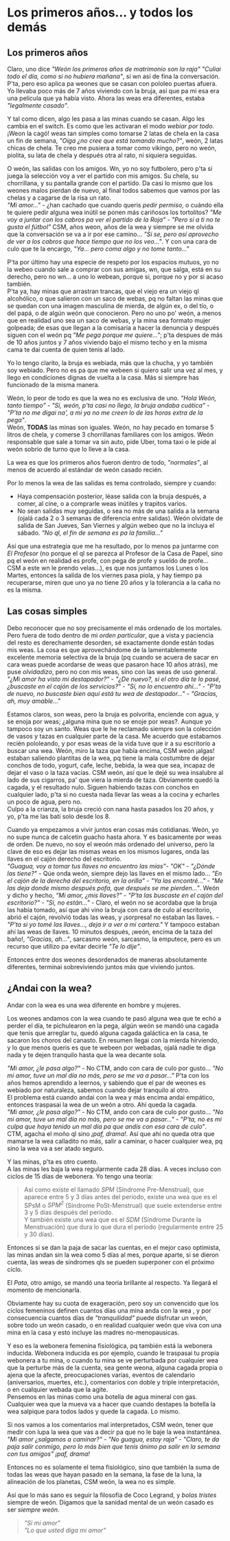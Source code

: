  # Los primeros años... y todos los demás
 
 ## Los primeros años
 
 Claro, uno dice *"Weón los primeros años de matrimonio son la raja"* *"Culiai todo el día, como si no hubiera mañana"*, si wn así de fina la conversación. P'ta, pero eso aplica pa weones que se casan con pololeo puertas afuera. Yo llevaba poco más de 7 años viviendo con la bruja, así que pa mi esa era una película que ya había visto. Ahora las weas era diferentes, estaba *"legalmente casado"*. 
 
 Y tal como dicen, algo les pasa a las minas cuando se casan. Algo les cambia en el switch. Es como que les activaran el modo *webiar por todo*. ¡Weon la cagó! weas tan simples como tomarse 2 latas de chela en la casa un fin de semana, *"Oiga ¿no cree que está tomando mucho?"*, weón, 2 latas chicas de chela. Te creo me pusiera a tomar como vikingo, pero no weón, piolita, su lata de chela y después otra al rato, ni siquiera seguidas. 
 
 O weón, las salidas con los amigos. Wn, yo no soy futbolero, pero p'ta si juega la selección voy a ver el partido con mis amigos. Su chela, su chorrillana, y su pantalla grande con el partido. Da casi lo mismo que los weones malos pierdan de nuevo, al final todos sabemos que vamos por las chelas y a cagarse de la risa un rato.  
 *"Mi amor..."* - ¿han cachado que cuando queris *pedir permiso*, o cuándo ella te quiere pedir alguna wea inútil se ponen más cariñosos los tortolitos? *"Me voy a juntar con los cabros pa ver el partido de la Roja"* - *"Pero si a ti no te gusta el fútbol"* CSM, años weon, años de la wea y siempre se me olvida que la conversación se va a ir por ese camino... *"Si se, pero así aprovecho de ver a los cabros que hace tiempo que no los veo..."*. Y con una cara de culo que te la encargo, *"Ya... pero coma algo y no tome tanto..."*
 
 P'ta por último hay una especie de respeto por los espacios mutuos, yo no la webeo cuando sale a comprar con sus amigas, wn, que salga, está en su derecho, pero no wn... a uno lo webean, porque si, porque no y por si acaso también.  
P'ta ya, hay minas que arrastran trancas, que el viejo era un viejo ql alcohólico, o que salieron con un saco de webas, pq no faltan las minas que se quedan con una imagen masculina de mierda, de algún ex, o del tío, o del papá, o de algún weón que  conocieron. Pero no uno po' weón, a menos que en realidad uno sea un saco de webas, y la mina sea formato mujer golpeada; de esas que llegan a la comisaría a hacer la denuncia y después siguen con el weón pq *"Me pega porque me quiere..."*; p'ta despues de más de 10 años juntos y 7 años viviendo bajo el mismo techo y en la misma cama te dai cuenta de quien tenis al lado.

Yo lo tengo clarito, la bruja es webiada, más que la chucha, y yo también soy webiado. Pero no es pa que me webeen si quiero salir una vez al mes, y llego en condiciones dignas de vuelta a la casa. Más si siempre has funcionado de la misma manera.

Weón, lo peor de todo es que la wea no es exclusiva de uno. *"Hola Weón, tanto tiempo"* - *"Si, weón, p'ta casi no llego, la bruja andaba cuática"* - *"P'ta no me digai na', a mi ya no me creen lo de las horas extra de la pega"*.  
Weón, **TODAS** las minas son iguales. Weón, no hay pecado en tomarse 5 litros de chela, y comerse 3 chorrillanas familiares con los amigos. Weón responsable que sale a tomar va sin auto, pide Uber, toma taxi o le pide al weón sobrio de turno que  lo lleve a la casa. 

La wea es que los primeros años fueron dentro de todo, *"normales"*, al menos de acuerdo al estándar de weón casado recién.

Por lo menos la wea de las salidas es tema controlado, siempre y cuando:
* Haya compensación posterior, léase salida con la bruja después, a comer, al cine, o a comprarle weas inútiles y trapitos varios.
* No sean salidas muy seguidas, o sea no más de una salida a la semana (ojalá cada 2 o 3 semanas de  diferencia entre salidas). Weón olvídate de salida de San Jueves, San Viernes y algún webeo que no la incluya el sábado. *"No ql, el fin de semana es pa la familia..."* 

Así que una estrategia que me ha resultado, por lo menos pa juntarme con *El Profesor* (no porque el ql se parezca al Profesor de la Casa de Papel, sino pq el weón en realidad es profe, con pega de profe y sueldo de profe... CSM a este wn le prendo velas...), es que nos juntamos los Lunes o los Martes, entonces la salida de los viernes pasa piola, y hay tiempo pa recuperarse, miren que uno ya no tiene 20 años y la tolerancia a la caña no es la misma.

## Las cosas simples

Debo reconocer que no soy precisamente el más ordenado de los mortales. Pero fuera de todo dentro de mi *orden particular*, que a vista y paciencia del resto es derechamente desorden, sé exactamente donde están todas mis weas. La cosa es que aprovechándome de la lamentablemente excelente memoria selectiva de la bruja (pq cuando se acuera de sacar en cara weas  puede acordarse de weas que pasaron  hace  10 años atrás), me puse *olvidadizo*, pero no con mis weas, sino con las weas de uso general. *"¿Mi amor ha visto mi destapador?"* - *"¿De nuevo?, si el otro día te lo pasé, ¿buscaste en el cajón de los servicios?"* - *"Sí, no lo encuentro ahí..."* - *"P'ta de nuevo, no buscaste bien aquí está tu wea de destapador..."* - *"Gracias, ah, muy amable..."*

Estamos claros, son weas, pero la bruja  es polvorita, enciende con agua, y se enoja por weas; ¿alguna mina que no se enoje por weas?. Aunque yo tampoco soy un santo. Weas que le he reclamado siempre son la colección de vasos y tazas en cualquier parte de la casa. Me acuerdo que estabamos recién pololeando, y por esas weas de la vida  tuve que ir a su escritorio a buscar una wea. Weón, miro la taza que había encima, CSM weón ¡algas! estaban saliendo plantitas de la wea, pq tiene la mala costumbre de dejar conchos de todo, yogurt, cafe, leche, bebida, la wea que sea, incapaz de dejar el vaso o la taza vacías. CSM weón, así que le dejé su wea insalubre al lado de sus cigarros, pa' que viera la mierda de taza. Obviamente quedó la cagada, y el resultado nulo. Siguen habiendo tazas con conchos en cualquier lado, p'ta si no cuesta nada  llevar las weas a la cocina y echarles un poco de agua, pero no.  
Culpo a la crianza, la bruja creció con nana hasta pasados los 20 años, y yo, p'ta me las batí solo desde los 8.

Cuando ya empezamos a vivir juntos eran cosas más cotidianas. Weón, yo no supe nunca de calcetin guacho hasta ahora. Y es basicamente por weas de orden. De nuevo, no soy el weoón más ordenado del universo, pero la clave de eso es dejar las mismas weas en los mismos lugares, onda las llaves en el cajón derecho del escritorio.  
*"Guagua, voy a tomar tus llaves no encuentro las mías"*- *"OK"* - *"¿Dónde las tiene?"* - Qúe onda weón, siempre dejo las llaves en el mismo lado... *"En el cajón de la derecha del escritorio, en la orilla"* - *"Ya las encontré..."* - *"Me las deja donde mismo después pofa, que después se me pierden..."*. Weón y dicho y hecho, *"Mi amor, ¿mis llaves?"* - *"P'ta las buscaste en el cajón del escritorio?"* - *"Si, no están..."* - Claro, el weón no se acordaba que  la bruja las había tomado, así que  ahi vino la bruja con cara de culo al escritorio, abrió el cajón, revolvió todas las weas, y ¡sorpresa! no estaban las llaves. - *"P'ta si yo tomé las llaves..., deja ir a ver a mi cartera."* Y tampoco estaban ahí las weas de llaves. 10 minutos después, ¡weón, encima de la taza del baño!, *"Gracias, ah..."*, sarcasmo weón, sarcasmo, la emputece, pero es un recurso que utilizo pa evitar  decirle *"Te lo dije"*.

Entonces entre dos weones desordenados de maneras absolutamente diferentes, terminai sobreviviendo juntos más que viviendo juntos.

## ¿Andai con la wea?

Andar con la wea es una wea diferente en hombre y mujeres.
 
Los weones andamos con la wea cuando te pasó alguna wea que te echó a perder el día, te pichulearon en la pega, algún weón se mandó una cagada que tenis que arreglar tu, quedó alguna cagada  galáctica en la casa, te sacaron los choros del canasto. En resumen llegai con la mierda hirviendo, y lo que menos queris es que te webeen por webadas, ojalá nadie te diga nada y te dejen tranquilo hasta que la wea decante sola. 

*"Mi amor, ¿le pasa algo?"* - No CTM, ando con cara de culo por gusto... *"No mi amor, tuve un mal día no más, pero se me va a pasar..."* P'ta con los años hemos aprendido a leernos, y sabiendo que el par de weones es webiado por naturaleza, sabemos cuando dejar tranquilo al otro.  
El problema está cuando andai con la wea y más encima andai empático, entonces traspasai la wea de  un weón a otro. Ahí queda la cagada.  
*"Mi amor, ¿le pasa algo?"* - No CTM, ando con cara de culo por gusto... *"No mi amor, tuve un mal día no más, pero se me va a pasar..."* - *"P'ta, no es mi culpa que haya tenido un mal día pa que andis con esa cara de culo"*. CTM, agacha el moño ql sino *¡paf, drama!*. Así que ahí no queda otra que mamarse la wea  calladito no más, salir a caminar, o hacer cualquier wea, pq sino  la wea va a ser atado seguro.

Y las minas, p'ta es otro cuento.  
A las minas les baja la wea regularmente cada 28 días. A veces incluso con ciclos de 15 días de webonera. Yo tengo  una teoría:  

> Así como existe el llamado *SPM* (Síndrome Pre-Menstrual), que aparece entre 5 y 3 días antes del período, existe una wea que es el SPsM o *SPM<sup>2</sup>*  (Síndrome PoSt-Menstrual) que suele extenderse entre 3 y 5 días después del período.  
Y también existe una wea que es el *SDM* (Síndrome Durante la Menstruación) que dura lo que dura el período (regularmente entre 25 y 30 días). 

Entonces si se dan la paja de sacar las cuentas, en el mejor caso optimista, las minas andan sin la wea como 5 días al mes, porque aparte, si se dieron cuenta, las weas de síndromes qls se pueden superponer con el próximo ciclo.

El *Pata*, otro amigo, se mandó una teoria brillante al respecto. Ya llegará el momento de  mencionarla.

Obviamente hay su cuota de exageración, pero soy un convencido que los ciclos femeninos definen cuantos días una mina anda con la wea , y por consecuencia cuantos días de *"tranquilidad"* puede disfrutar un weón, sobre todo un weón casado, o en realidad cualquier weón que viva con una mina en la casa y esto incluye las madres no-menopausicas.

Y eso es la webonera femenina fisiológica, pq también está la webonera inducida. Webonera inducida es por ejemplo, cuando le traspasai tu propia webonera a tu mina, o cuando tu mina se ve perturbada por cualquier wea que la perturbe más de la cuenta, sea gente weona, alguna cagada propia o ajena que la afecte, preocupaciones varias, eventos de calendario (aniversarios, muertes, etc.), comentarios con doble y triple interpretación, o en cualquier webada que la agite.  
Pensemos en las  minas como una botella de agua mineral con gas. Cualquier wea que la mueva va a hacer que cuando  destapes la botella la wea salpique para todos lados y quede la cagada. Lo mismo.

Si nos vamos a los comentarios mal interpretados, CSM weón, tener que medir con lupa la wea que vas a decir pa que no le baje la wea instantánea.  
*"Mi amor ¿salgamos a caminar?"* - *"No guagua, estoy raja"* - *"Claro, te da paja salir conmigo, pero lo más bien que tenis ánimo pa salir en la semana con tus amigos"* *¡paf, drama!*

Entonces no es solamente el tema fisiológico, sino que también la suma de todas las weas que hayan pasado en la semana, la fase de la luna, la alineación de los planetas, CSM weón, la wea no es simple.

Así que lo más sano es seguir la filosofía de Coco Legrand, y *bolas tristes* siempre de weón. Digamos que la sanidad  mental de un weón casado es ser *siempre weón*. 

>*"Si mi amor"*  
*"Lo que usted diga mi amor"*